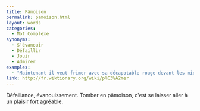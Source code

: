 ```yaml
---
title: Pâmoison
permalink: pamoison.html
layout: words
categories:
  - Mot Complexe
synonyms:
  - S'évanouir
  - Défaillir
  - Jouir
  - Admirer
examples:
  - "Maintenant il veut frimer avec sa décapotable rouge devant les midinettes callipyges en pâmoison extatique. (cf. Histoires)"
link: http://fr.wiktionary.org/wiki/p%C3%A2mer
---
```


Défaillance, évanouissement. Tomber en pâmoison, c'est se laisser aller à un plaisir fort agréable.
